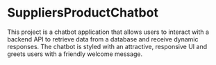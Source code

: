 # SuppliersProductChatbot
 This project is a chatbot application that allows users to interact with a backend API to retrieve data from a database and receive dynamic responses. The chatbot is styled with an attractive, responsive UI and greets users with a friendly welcome message.
